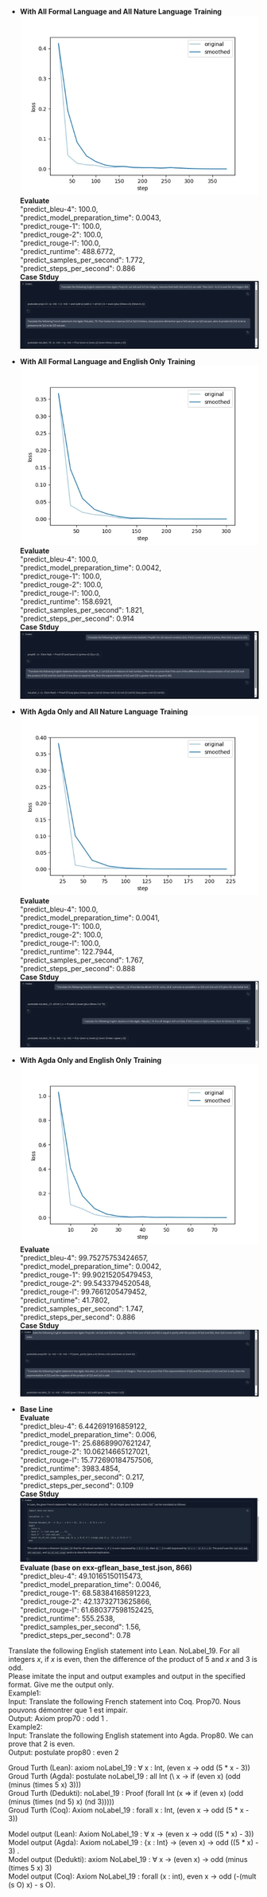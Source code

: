 - **With All Formal Language and All Nature Language** 
**Training**
![alt text](image-7.png)
**Evaluate**  
"predict_bleu-4": 100.0,  
"predict_model_preparation_time": 0.0043,  
"predict_rouge-1": 100.0,  
"predict_rouge-2": 100.0,  
"predict_rouge-l": 100.0,  
"predict_runtime": 488.6772,  
"predict_samples_per_second": 1.772,  
"predict_steps_per_second": 0.886  
**Case Stduy**
![alt text](image-8.png)


- **With All Formal Language and English Only**
**Training**
![alt text](image-9.png)
**Evaluate**  
"predict_bleu-4": 100.0,  
"predict_model_preparation_time": 0.0042,  
"predict_rouge-1": 100.0,  
"predict_rouge-2": 100.0,  
"predict_rouge-l": 100.0,  
"predict_runtime": 158.6921,  
"predict_samples_per_second": 1.821,  
"predict_steps_per_second": 0.914  
**Case Stduy**
![alt text](image-10.png)


- **With Agda Only and All Nature Language** 
**Training**
![alt text](image-11.png)
**Evaluate**  
"predict_bleu-4": 100.0,  
"predict_model_preparation_time": 0.0041,  
"predict_rouge-1": 100.0,  
"predict_rouge-2": 100.0,   
"predict_rouge-l": 100.0,  
"predict_runtime": 122.7944,  
"predict_samples_per_second": 1.767,  
"predict_steps_per_second": 0.888  
**Case Stduy**
![alt text](image-12.png)

- **With Agda Only and English Only** 
**Training**
![alt text](image-13.png)
**Evaluate**   
"predict_bleu-4": 99.75275753424657,  
"predict_model_preparation_time": 0.0042,  
"predict_rouge-1": 99.90215205479453,  
"predict_rouge-2": 99.5433794520548,  
"predict_rouge-l": 99.7661205479452,  
"predict_runtime": 41.7802,  
"predict_samples_per_second": 1.747,  
"predict_steps_per_second": 0.886  
**Case Stduy**
![alt text](image-14.png)


- **Base Line**  
**Evaluate**  
    "predict_bleu-4": 6.442691916859122,  
    "predict_model_preparation_time": 0.006,  
    "predict_rouge-1": 25.68689907621247,  
    "predict_rouge-2": 10.06214665127021,  
    "predict_rouge-l": 15.772690184757506,  
    "predict_runtime": 3983.4854,  
    "predict_samples_per_second": 0.217,  
    "predict_steps_per_second": 0.109   
**Case Stduy**  
![alt text](image-15.png)  
**Evaluate (base on exx-gflean_base_test.json, 866)**  
    "predict_bleu-4": 49.10165150115473,  
    "predict_model_preparation_time": 0.0046,  
    "predict_rouge-1": 68.58384168591223,  
    "predict_rouge-2": 42.13732713625866,  
    "predict_rouge-l": 61.680377598152425,  
    "predict_runtime": 555.2538,  
    "predict_samples_per_second": 1.56,  
    "predict_steps_per_second": 0.78  


Translate the following English statement into Lean. NoLabel_19. For all integers $x$, if $x$ is even, then the difference of the product of $5$ and $x$ and $3$ is odd.  
Please imitate the input and output examples and output in the specified format. Give me the output only.  
Example1:  
Input: Translate the following French statement into Coq. Prop70. Nous pouvons démontrer que $1$ est impair.  
Output: Axiom prop70 : odd 1 .  
Example2:  
Input: Translate the following English statement into Agda. Prop80. We can prove that $2$ is even.  
Output: postulate prop80 : even 2  

Groud Turth (Lean): axiom noLabel_19 : ∀ x : Int, (even x → odd (5 * x - 3))  
Groud Turth (Agda): postulate noLabel_19 : all Int (\\ x -> if (even x) (odd (minus (times 5 x) 3)))  
Groud Turth (Dedukti): noLabel_19 : Proof (forall Int (x => if (even x) (odd (minus (times (nd 5) x) (nd 3)))))  
Groud Turth (Coq): Axiom noLabel_19 : forall x : Int, (even x -> odd (5 * x - 3))  

Model output (Lean): Axiom NoLabel_19 : ∀ x -> (even x -> odd ((5 * x) - 3))
Model output (Agda): Axiom noLabel_19 : {x : Int} -> (even x) -> odd ((5 * x) - 3) .  
Model output (Dedukti): axiom NoLabel_19 : ∀ x -> (even x) → odd (minus (times 5 x) 3)  
Model output (Coq): Axiom NoLabel_19 : forall (x : int), even x -> odd (-(mult (s O) x) - s O).  